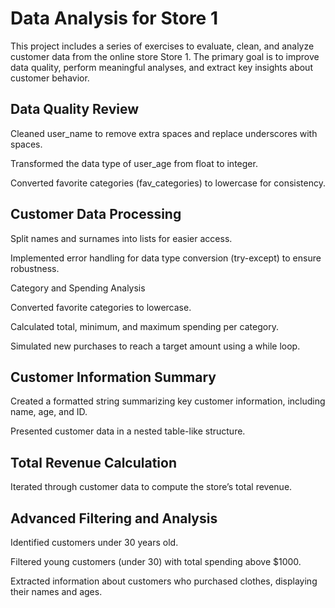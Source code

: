 # Data Analysis for Store 1

This project includes a series of exercises to evaluate, clean, and analyze customer data from the online store Store 1. The primary goal is to improve data quality, perform meaningful analyses, and extract key insights about customer behavior.

## Data Quality Review

Cleaned user_name to remove extra spaces and replace underscores with spaces.

Transformed the data type of user_age from float to integer.

Converted favorite categories (fav_categories) to lowercase for consistency.

## Customer Data Processing

Split names and surnames into lists for easier access.

Implemented error handling for data type conversion (try-except) to ensure robustness.

Category and Spending Analysis

Converted favorite categories to lowercase.

Calculated total, minimum, and maximum spending per category.

Simulated new purchases to reach a target amount using a while loop.

## Customer Information Summary

Created a formatted string summarizing key customer information, including name, age, and ID.

Presented customer data in a nested table-like structure.

## Total Revenue Calculation

Iterated through customer data to compute the store’s total revenue.

## Advanced Filtering and Analysis

Identified customers under 30 years old.

Filtered young customers (under 30) with total spending above $1000.

Extracted information about customers who purchased clothes, displaying their names and ages.
